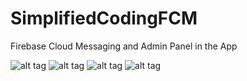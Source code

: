 # SimplifiedCodingFCM
Firebase Cloud Messaging and Admin Panel in the App


![alt tag](https://github.com/KelvinPac/SimplifiedCodingFCM/blob/master/screenshot2.png "Image One")
![alt tag](https://github.com/KelvinPac/SimplifiedCodingFCM/blob/master/screenshot3.png "Image Two")
![alt tag](https://github.com/KelvinPac/SimplifiedCodingFCM/blob/master/screenshot4.png "Image 3")
![alt tag](https://github.com/KelvinPac/SimplifiedCodingFCM/blob/master/screenshot5.png "Image 4")
